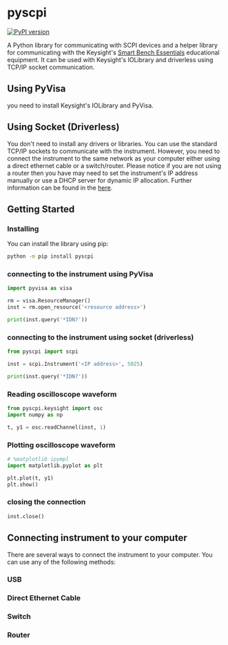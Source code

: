 # pyscpi

[![PyPI version](https://badge.fury.io/py/pyscpi.svg)](https://badge.fury.io/py/pyscpi)

A Python library for communicating with SCPI devices and a helper library for communicating with the Keysight's [Smart Bench Essentials](https://www.keysight.com/us/en/cmp/2021/keysight-smart-bench-essentials-test-instruments.html) educational equipment. It can be used with Keysight's IOLibrary and driverless using TCP/IP socket communication.

## Using PyVisa

you need to install Keysight's IOLibrary and PyVisa.

## Using Socket (Driverless)

You don't need to install any drivers or libraries. You can use the standard TCP/IP sockets to communicate with the instrument. However, you need to connect the instrument to the same network as your computer either using a direct ethernet cable or a switch/router. Please notice if you are not using a router then you have may need to set the instrument's IP address manually or use a DHCP server for dynamic IP allocation. Further information can be found in the [here]().

## Getting Started

### Installing

You can install the library using pip:

```bash
python -m pip install pyscpi
```

### connecting to the instrument using PyVisa

```python
import pyvisa as visa

rm = visa.ResourceManager()
inst = rm.open_resource('<resource address>')

print(inst.query('*IDN?'))
```

### connecting to the instrument using socket (driverless)

```python
from pyscpi import scpi

inst = scpi.Instrument('<IP address>', 5025)

print(inst.query('*IDN?'))
```

### Reading oscilloscope waveform

```python
from pyscpi.keysight import osc
import numpy as np

t, y1 = osc.readChannel(inst, 1)
```

### Plotting oscilloscope waveform

```python
# %matplotlib ipympl
import matplotlib.pyplot as plt

plt.plot(t, y1)
plt.show()
```

### closing the connection

```python
inst.close()
```

## Connecting instrument to your computer

There are several ways to connect the instrument to your computer. You can use any of the following methods:

### USB

### Direct Ethernet Cable

### Switch

### Router

 
